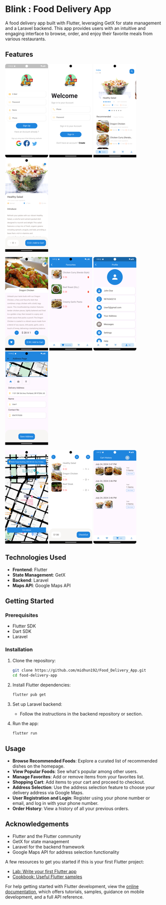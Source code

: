 # Blink : Food Delivery App

A food delivery app built with Flutter, leveraging GetX for state management and a Laravel backend. This app provides users with an intuitive and engaging interface to browse, order, and enjoy their favorite meals from various restaurants.


## Features

  ![Homepage UI](assets/image/user_registration.png)                              ![Homepage UI](assets/image/user_login.png)                              ![Homepage UI](assets/image/homepage_ui.png)                       ![Favorite List](assets/image/Popular_Food.png)

  
  ![Cart Functionality](assets/image/Recommended_Food.png)               ![Address Selection 1](assets/image/favorite_list.png)                                ![Address Selection 2](assets/image/Image_6.png)                    ![User Registration](assets/image/address_selection_1.png)               
  
  
  ![User Login](assets/image/address_selection_2.png)                              ![Cart Functionality](assets/image/cart_functionality.png)                      ![Order History](assets/image/order_history.png)



## Technologies Used

- **Frontend**: Flutter
- **State Management**: GetX
- **Backend**: Laravel
- **Maps API**: Google Maps API

## Getting Started

### Prerequisites

- Flutter SDK
- Dart SDK
- Laravel

### Installation

1. Clone the repository:

    ```bash
    git clone https://github.com/midhun192/Food_Delivery_App.git
    cd food-delivery-app
    ```

2. Install Flutter dependencies:

    ```bash
    flutter pub get
    ```

3. Set up Laravel backend:

    - Follow the instructions in the backend repository or section.

4. Run the app:

    ```bash
    flutter run
    ```

## Usage

- **Browse Recommended Foods**: Explore a curated list of recommended dishes on the homepage.
- **View Popular Foods**: See what's popular among other users.
- **Manage Favorites**: Add or remove items from your favorites list.
- **Shopping Cart**: Add items to your cart and proceed to checkout.
- **Address Selection**: Use the address selection feature to choose your delivery address via Google Maps.
- **User Registration and Login**: Register using your phone number or email, and log in with your phone number.
- **Order History**: View a history of all your previous orders.

## Acknowledgements

- Flutter and the Flutter community
- GetX for state management
- Laravel for the backend framework
- Google Maps API for address selection functionality

A few resources to get you started if this is your first Flutter project:

- [Lab: Write your first Flutter app](https://docs.flutter.dev/get-started/codelab)
- [Cookbook: Useful Flutter samples](https://docs.flutter.dev/cookbook)

For help getting started with Flutter development, view the
[online documentation](https://docs.flutter.dev/), which offers tutorials,
samples, guidance on mobile development, and a full API reference.
